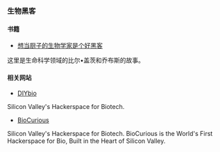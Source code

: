 ### 生物黑客 ###

#### 书籍 ####

* [想当厨子的生物学家是个好黑客](https://book.douban.com/subject/20647000/)

这里是生命科学领域的比尔•盖茨和乔布斯的故事。


#### 相关网站 ####

* [DIYbio](http://diybio.org/)

Silicon Valley's Hackerspace for Biotech. 

* [BioCurious](http://biocurious.org/)

Silicon Valley's Hackerspace for Biotech. BioCurious is the World's First Hackerspace for Bio, Built in the Heart of Silicon Valley. 
